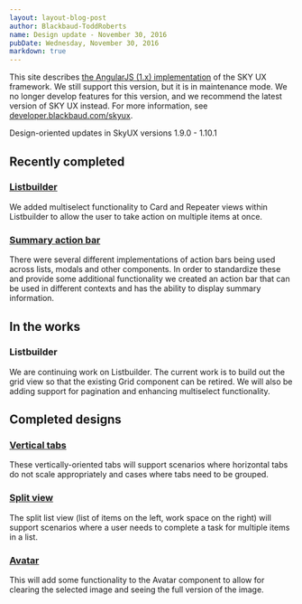 ```yaml
---
layout: layout-blog-post
author: Blackbaud-ToddRoberts
name: Design update - November 30, 2016
pubDate: Wednesday, November 30, 2016
markdown: true
---
```


<bb-alert bb-alert-type="warning">This site describes <a href="https://angularjs.org/">the AngularJS (1.x) implementation</a> of the SKY UX framework. We still support this version, but it is in maintenance mode. We no longer develop features for this version, and we recommend the latest version of SKY UX instead. For more information, see <a href="https://developer.blackbaud.com/skyux">developer.blackbaud.com/skyux</a>.</bb-alert>


Design-oriented updates in SkyUX versions 1.9.0 - 1.10.1

<!-- more -->

## Recently completed

### [Listbuilder](../../components/listbuilder/)

We added multiselect functionality to Card and Repeater views within Listbuilder to allow the user to take action on multiple items at once.

### [Summary action bar](../../components/summaryactionbar/)

There were several different implementations of action bars being used across lists, modals and other components. In order to standardize these and provide some additional functionality we created an action bar that can be used in different contexts and has the ability to display summary information.

## In the works

### Listbuilder

We are continuing work on Listbuilder. The current work is to build out the grid view so that the existing Grid component can be retired. We will also be adding support for pagination and enhancing multiselect functionality.

## Completed designs

### [Vertical tabs](https://github.com/blackbaud/skyux/issues/899)

These vertically-oriented tabs will support scenarios where horizontal tabs do not scale appropriately and cases where tabs need to be grouped.

### [Split view](https://github.com/blackbaud/skyux/issues/900)

The split list view (list of items on the left, work space on the right) will support scenarios where a user needs to complete a task for multiple items in a list.

### [Avatar](https://github.com/blackbaud/skyux/issues/913)

This will add some functionality to the Avatar component to allow for clearing the selected image and seeing the full version of the image.
